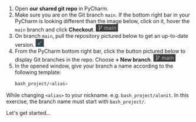 1. Open **our shared git repo** in PyCharm.
1. Make sure you are on the Git branch `main`. If the bottom right bar in your PyCharm is looking different than the image below, click on it, hover the `main` branch and click **Checkout**.
![.guides/img/main](./main.png)
1. On branch `main`, pull the repository pictured below to get an up-to-date version.
![.guides/img/down](./down.png)
1. From the PyCharm bottom right bar, click the button pictured below to display Git branches in the repo. Choose **+ New branch**.
![.guides/img/main](./main.png)
1. In the opened window, give your branch a name according to the following template:
    ```bash
    bash_project/<alias>
    ```

While changing `<alias>` to your nickname. e.g. `bash_project/alonit`. In this exercise, the branch name must start with `bash_project/`.

Let's get started...